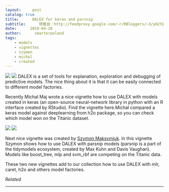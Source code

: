 ```yaml
---
layout:     post
catalog: true
title:      DALEX for keras and parsnip
subtitle:      转载自：http://feedproxy.google.com/~r/RBloggers/~3/yH2tQJ68ySU/
date:      2019-04-26
author:      smarterpoland
tags:
    - models
    - vignettes
    - szymon
    - michal
    - created
---
```






![](https://i0.wp.com/smarterpoland.pl/wp-content/uploads/2018/06/dalex-e1530258773217.png?w=300)
![](https://i0.wp.com/smarterpoland.pl/wp-content/uploads/2018/06/dalex-e1530258773217.png?w=300)
DALEX is a set of tools for explanation, exploration and debugging of predictive models. The nice thing about it is that it can be easily connected to different model factories.

Recently Michal Maj wrote a nice vignette how to use DALEX with models created in keras (an open-source neural-network library in python with an R interface created by RStudio). Find the vignette here.Michal compared a keras model against deeplearning from h2o package, so you can check which model won on the Titanic dataset.

![](https://i1.wp.com/smarterpoland.pl/wp-content/uploads/2019/04/Screenshot-2019-04-26-at-10.55.51-AM.png?w=450)
![](https://i1.wp.com/smarterpoland.pl/wp-content/uploads/2019/04/Screenshot-2019-04-26-at-10.55.51-AM.png?w=450)


Next nice vignette was created by [Szymon Maksymiuk](http://smarterpoland.pl/index.php/2019/04/dalex-for-keras-and-parsnip/). In this vignette Szymon shows how to use DALEX with parsnip models (parsnip is a part of the tidymodels ecosystem, created by Max Kuhn and Davis Vaughan). Models like boost_tree, mlp and svm_rbf are competing on the Titanic data.

These two new vignettes add to our collection how to use DALEX with mlr, caret, h2o and others model factories.


*Related*








---
